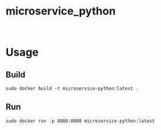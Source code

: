# microservice_python

<br>

# Usage

## Build

```
sudo docker build -t microservice-python:latest .
```

## Run

```
sudo docker run -p 8080:8080 microservice-python:latest
